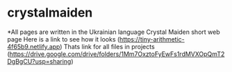 # crystalmaiden
*All pages are written in the Ukrainian language
Crystal Maiden short web page
Here is a link to see how it looks (https://tiny-arithmetic-4f65b9.netlify.app)
Thats link for all files in projects (https://drive.google.com/drive/folders/1Mm7OxztoFyEwFs1rdMVXOpQmT2DgBgCU?usp=sharing)

